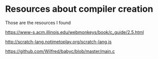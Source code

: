 # Resources about compiler creation
<p> Those are the resources I found </p>

<https://www-s.acm.illinois.edu/webmonkeys/book/c_guide/2.5.html>

<http://scratch-lang.notimetoplay.org/scratch-lang.js>

<https://github.com/Wilfred/babyc/blob/master/main.c>
